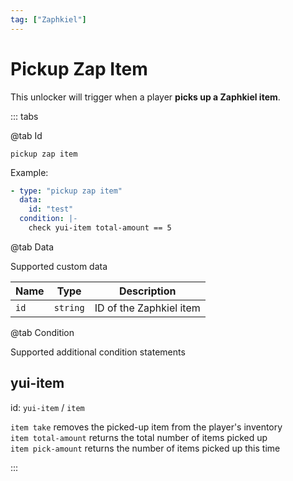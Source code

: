 ```yaml
---
tag: ["Zaphkiel"]
---
```


# Pickup Zap Item

This unlocker will trigger when a player **picks up a Zaphkiel item**.

::: tabs

@tab Id

`pickup zap item`

Example:

```yaml
- type: "pickup zap item"
  data:
    id: "test"
  condition: |-
    check yui-item total-amount == 5
```

@tab Data

Supported custom data

| Name | Type | Description |
| --- | --- | --- |
| `id` | `string` | ID of the Zaphkiel item |

@tab Condition

Supported additional condition statements

## yui-item

id: `yui-item` / `item`  

`item take` removes the picked-up item from the player's inventory  
`item total-amount` returns the total number of items picked up  
`item pick-amount` returns the number of items picked up this time  

::: 